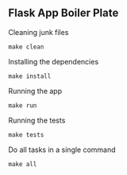 ## Flask App Boiler Plate ##

Cleaning junk files

```
make clean
```

Installing the dependencies

```
make install
```

Running the app

```
make run
```

Running the tests

```
make tests
```

Do all tasks in a single command

```
make all
```
